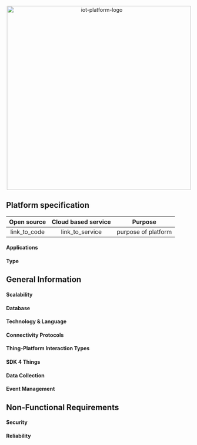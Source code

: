 <p align = "center">
  <img src="path_to_logo" width=500 alt="iot-platform-logo">
</p>

## Platform specification

| Open source | Cloud based service | Purpose |
|:-----------:|:--------------------:|:-------:|
| link_to_code | link_to_service | purpose of platform |

#### Applications

#### Type

## General Information

#### Scalability

#### Database

#### Technology & Language

#### Connectivity Protocols

#### Thing-Platform Interaction Types

#### SDK 4 Things

#### Data Collection

#### Event Management

## Non-Functional Requirements

#### Security

#### Reliability
